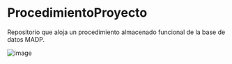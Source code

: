 # ProcedimientoProyecto
Repositorio que aloja un procedimiento almacenado funcional de la base de datos MADP.


![image](https://github.com/user-attachments/assets/2834893e-1552-4300-8e93-f33adbf0cda3)

